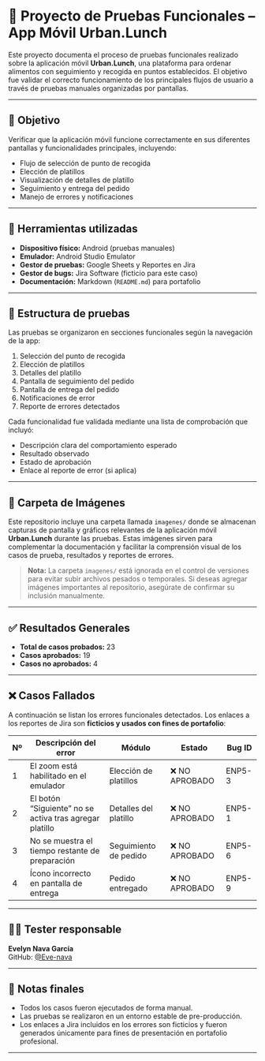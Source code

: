 # 📱 Proyecto de Pruebas Funcionales – App Móvil Urban.Lunch

Este proyecto documenta el proceso de pruebas funcionales realizado sobre la aplicación móvil **Urban.Lunch**, una plataforma para ordenar alimentos con seguimiento y recogida en puntos establecidos. El objetivo fue validar el correcto funcionamiento de los principales flujos de usuario a través de pruebas manuales organizadas por pantallas.

---

## 🎯 Objetivo

Verificar que la aplicación móvil funcione correctamente en sus diferentes pantallas y funcionalidades principales, incluyendo:

- Flujo de selección de punto de recogida  
- Elección de platillos  
- Visualización de detalles de platillo  
- Seguimiento y entrega del pedido  
- Manejo de errores y notificaciones  

---

## 🔧 Herramientas utilizadas

- **Dispositivo físico:** Android (pruebas manuales)  
- **Emulador:** Android Studio Emulator  
- **Gestor de pruebas:** Google Sheets y Reportes en Jira  
- **Gestor de bugs:** Jira Software (ficticio para este caso)  
- **Documentación:** Markdown (`README.md`) para portafolio  

---

## 📂 Estructura de pruebas

Las pruebas se organizaron en secciones funcionales según la navegación de la app:

1. Selección del punto de recogida  
2. Elección de platillos  
3. Detalles del platillo  
4. Pantalla de seguimiento del pedido  
5. Pantalla de entrega del pedido  
6. Notificaciones de error  
7. Reporte de errores detectados  

Cada funcionalidad fue validada mediante una lista de comprobación que incluyó:

- Descripción clara del comportamiento esperado  
- Resultado observado  
- Estado de aprobación  
- Enlace al reporte de error (si aplica)  

---

## 📁 Carpeta de Imágenes

Este repositorio incluye una carpeta llamada `imagenes/` donde se almacenan capturas de pantalla y gráficos relevantes de la aplicación móvil **Urban.Lunch** durante las pruebas. Estas imágenes sirven para complementar la documentación y facilitar la comprensión visual de los casos de prueba, resultados y reportes de errores.

> **Nota:** La carpeta `imagenes/` está ignorada en el control de versiones para evitar subir archivos pesados o temporales. Si deseas agregar imágenes importantes al repositorio, asegúrate de confirmar su inclusión manualmente.

---

## ✅ Resultados Generales

- **Total de casos probados:** 23  
- **Casos aprobados:** 19  
- **Casos no aprobados:** 4  

---

## ❌ Casos Fallados

A continuación se listan los errores funcionales detectados. Los enlaces a los reportes de Jira son **ficticios y usados con fines de portafolio**:

| Nº | Descripción del error                        | Módulo               | Estado           | Bug ID |
|-----|---------------------------------------------|----------------------|------------------|---------|
| 1   | El zoom está habilitado en el emulador      | Elección de platillos | ❌ NO APROBADO   | ENP5-3  |
| 2   | El botón “Siguiente” no se activa tras agregar platillo | Detalles del platillo | ❌ NO APROBADO   | ENP5-1  |
| 3   | No se muestra el tiempo restante de preparación | Seguimiento de pedido | ❌ NO APROBADO   | ENP5-6  |
| 4   | Ícono incorrecto en pantalla de entrega      | Pedido entregado      | ❌ NO APROBADO   | ENP5-9  |

---

## 🧑‍💻 Tester responsable

**Evelyn Nava García**  
GitHub: [@Eve-nava](https://github.com/Eve-nava)

---

## 📌 Notas finales

- Todos los casos fueron ejecutados de forma manual.  
- Las pruebas se realizaron en un entorno estable de pre-producción.  
- Los enlaces a Jira incluidos en los errores son ficticios y fueron generados únicamente para fines de presentación en portafolio profesional.

---




